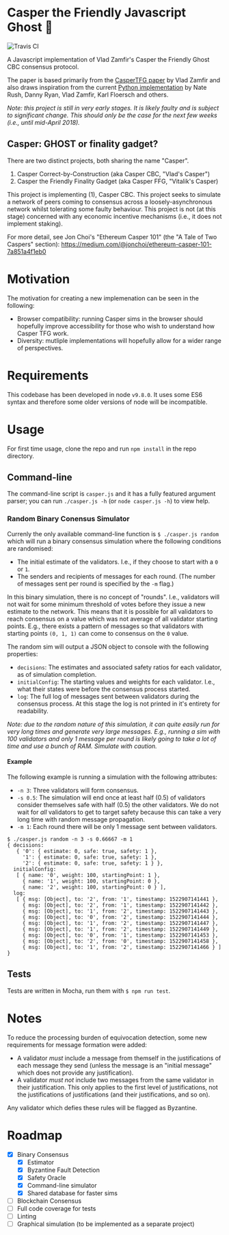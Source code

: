 # Casper the Friendly Javascript Ghost :ghost:

![Travis CI](https://travis-ci.org/sigp/cbc-casper-js.svg?branch=master)

A Javascript implementation of Vlad Zamfir's Casper the Friendly Ghost CBC
consensus protocol.

The paper is based primarily from the [CasperTFG
paper](https://github.com/ethereum/research/tree/master/papers/CasperTFG) by
Vlad Zamfir and also draws inspiration from the current [Python
implementation](https://github.com/ethereum/cbc-casper) by Nate Rush, Danny
Ryan, Vlad Zamfir, Karl Floersch and others.

*Note: this project is still in very early stages. It is likely faulty and
is subject to significant change. This should only be the case for the next
few weeks (i.e., until mid-April 2018).*

## Casper: GHOST or finality gadget?

There are two distinct projects, both sharing the name "Casper".

 1. Casper Correct-by-Construction (aka Casper CBC, "Vlad's Casper")
 2. Casper the Friendly Finality Gadget (aka Casper FFG, "Vitalik's Casper)

This project is implementing (1), Casper CBC. This project seeks to simulate
a network of peers coming to consensus across a loosely-asynchronous network
whilst tolerating some faulty behaviour. This project is not (at this stage)
concerned with any economic incentive mechanisms (i.e., it does not implement
staking).

For more detail, see Jon Choi's "Ethereum Casper 101" (the "A Tale 
of Two Caspers" section): 
https://medium.com/@jonchoi/ethereum-casper-101-7a851a4f1eb0

# Motivation

The motivation for creating a new implemenation can be seen in the following:

- Browser compatibility: running Casper sims in the browser should hopefully
  improve accessibility for those who wish to understand how Casper TFG work.
- Diversity: mutliple implementations will hopefully allow for a wider range of 
  perspectives.

# Requirements

This codebase has been developed in node `v9.8.0`. It uses some 
ES6 syntax and therefore some older versions of node will be incompatible.

# Usage

For first time usage, clone the repo and run `npm install` in the repo
directory.

## Command-line

The command-line script is `casper.js` and it has a fully featured argument
parser; you can run `./casper.js -h` (or `node casper.js -h`) to view help.

### Random Binary Conensus Simulator

Currenly the only available command-line function is `$ ./casper.js random`
which will run a binary consensus simulation where the following conditions
are randomised:

 - The initial estimate of the validators. I.e., if they choose to start with a 
   `0` or `1`.
 - The senders and recipients of messages for each round. (The number of messages
   sent per round is specified by the `-m` flag.)

In this binary simulation, there is no concept of "rounds". I.e., validators
will not wait for some minimum threshold of votes before they issue a new
estimate to the network. This means that it is possible for all validators to
reach consensus on a value which was not average of all validator starting
points. E.g., there exists a pattern of messages so that validators with
starting points `(0, 1, 1)` can come to consensus on the `0` value.
   
The random sim will output a JSON object to console with the following
properties:

 - `decisions`: The estimates and associated safety ratios for each validator,
  as of simulation completion.
 - `initialConfig`: The starting values and weights for each validator. I.e.,
  what their states were before the consensus process started.
 - `log`: The full log of messages sent between validators during the consensus
  process. At this stage the log is not printed in it's entirety for readability.
   
_Note: due to the random nature of this simulation, it can quite easily run for 
very long times and generate very large messages. E.g., running a sim with 100
validators and only 1 message per round is likely going to take a lot of time 
and use a bunch of RAM. Simulate with caution._

#### Example

The following example is running a simulation with the following attributes:

- `-n 3`: Three validators will form consensus.
- `-s 0.5`: The simulation will end once at least half (0.5) of validators consider
  themselves safe with half (0.5) the other validators. We do not wait for
*all* validators to get to target safety because this can take a very long
time with random message propagation.
- `-m 1`: Each round there will be only 1 message sent between validators.

```
$ ./casper.js random -n 3 -s 0.66667 -m 1
{ decisions: 
   { '0': { estimate: 0, safe: true, safety: 1 },
     '1': { estimate: 0, safe: true, safety: 1 },
     '2': { estimate: 0, safe: true, safety: 1 } },
  initialConfig: 
   [ { name: '0', weight: 100, startingPoint: 1 },
     { name: '1', weight: 100, startingPoint: 0 },
     { name: '2', weight: 100, startingPoint: 0 } ],
  log: 
   [ { msg: [Object], to: '2', from: '1', timestamp: 1522907141441 },
     { msg: [Object], to: '2', from: '1', timestamp: 1522907141442 },
     { msg: [Object], to: '1', from: '2', timestamp: 1522907141443 },
     { msg: [Object], to: '0', from: '2', timestamp: 1522907141444 },
     { msg: [Object], to: '1', from: '2', timestamp: 1522907141447 },
     { msg: [Object], to: '1', from: '2', timestamp: 1522907141449 },
     { msg: [Object], to: '0', from: '1', timestamp: 1522907141453 },
     { msg: [Object], to: '2', from: '0', timestamp: 1522907141458 },
     { msg: [Object], to: '1', from: '2', timestamp: 1522907141466 } ] }
```

## Tests

Tests are written in Mocha, run them with `$ npm run test`.

# Notes

To reduce the processing burden of equivocation detection, some new
requirements for message formation were added:

- A validator _must_ include a message from themself in the justifications
  of each message they send (unless the message is an "initial message" which
  does not provide any justification).
- A validator _must not_ include two messages from the same validator in their
  justification. This only applies to the first level of justifications, not
  the justifications of justifications (and their justifications, and so on).

Any validator which defies these rules will be flagged as Byzantine.

# Roadmap

- [x] Binary Consensus
  - [x] Estimator
  - [x] Byzantine Fault Detection
  - [x] Safety Oracle
  - [x] Command-line simulator
  - [x] Shared database for faster sims
- [ ] Blockchain Consensus
- [ ] Full code coverage for tests
- [ ] Linting
- [ ] Graphical simulation (to be implemented as a separate project)
